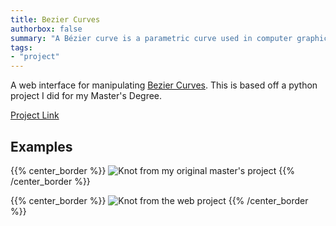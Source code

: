 ```yaml
---
title: Bezier Curves
authorbox: false
summary: "A Bézier curve is a parametric curve used in computer graphics and related fields"
tags:
- "project"
---
```


A web interface for manipulating [Bezier Curves](https://en.wikipedia.org/wiki/B%C3%A9zier_curve). This is based off a python project I did for my Master's Degree.

[Project Link](https://www.marshcode.com/bez)

## Examples

{{% center_border %}}
![Knot](/hugo_static/img/projects/bezier/02-five-crossing.png)
from my original master's project
{{% /center_border %}}

{{% center_border %}}
![Knot](/hugo_static/img/projects/bezier/6_1.png)
from the web project
{{% /center_border %}}